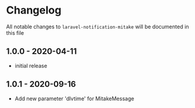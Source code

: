 # Changelog

All notable changes to `laravel-notification-mitake` will be documented in this file

## 1.0.0 - 2020-04-11

- initial release

## 1.0.1 - 2020-09-16

- Add new parameter 'dlvtime' for MitakeMessage
